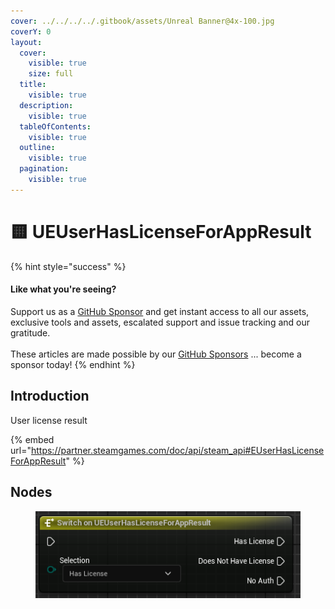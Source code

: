```yaml
---
cover: ../../../../.gitbook/assets/Unreal Banner@4x-100.jpg
coverY: 0
layout:
  cover:
    visible: true
    size: full
  title:
    visible: true
  description:
    visible: true
  tableOfContents:
    visible: true
  outline:
    visible: true
  pagination:
    visible: true
---
```


# 🟨 UEUserHasLicenseForAppResult

{% hint style="success" %}
#### Like what you're seeing?

Support us as a [GitHub Sponsor](../../../../become-a-sponsor/) and get instant access to all our assets, exclusive tools and assets, escalated support and issue tracking and our gratitude.\
\
These articles are made possible by our [GitHub Sponsors](../../../../become-a-sponsor/) ... become a sponsor today!
{% endhint %}

## Introduction

User license result

{% embed url="https://partner.steamgames.com/doc/api/steam_api#EUserHasLicenseForAppResult" %}

## Nodes

<figure><img src="../../../../.gitbook/assets/image (5) (1) (1) (1).png" alt=""><figcaption></figcaption></figure>
